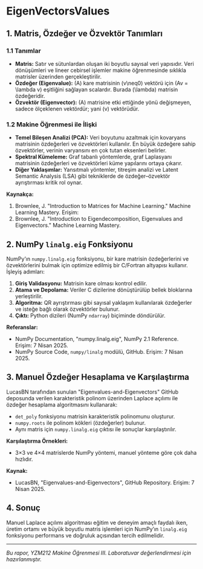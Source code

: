 # EigenVectorsValues

## 1. Matris, Özdeğer ve Özvektör Tanımları

### 1.1 Tanımlar
- **Matris:** Satır ve sütunlardan oluşan iki boyutlu sayısal veri yapısıdır. Veri dönüşümleri ve lineer cebirsel işlemler makine öğrenmesinde sıklıkla matrisler üzerinden gerçekleştirilir.
- **Özdeğer (Eigenvalue):** \(A\) kare matrisinin \(v\neq0\) vektörü için \(Av = \lambda v\) eşitliğini sağlayan scalardır. Burada \(\lambda\) matrisin özdeğeridir.
- **Özvektör (Eigenvector):** \(A\) matrisine etki ettiğinde yönü değişmeyen, sadece ölçeklenen vektördür; yani \(v\) vektörüdür.

### 1.2 Makine Öğrenmesi ile İlişki
- **Temel Bileşen Analizi (PCA):** Veri boyutunu azaltmak için kovaryans matrisinin özdeğerleri ve özvektörleri kullanılır. En büyük özdeğere sahip özvektörler, verinin varyansını en çok tutan eksenleri belirler.
- **Spektral Kümeleme:** Graf tabanlı yöntemlerde, graf Laplasyanı matrisinin özdeğerleri ve özvektörleri küme yapılarını ortaya çıkarır.
- **Diğer Yaklaşımlar:** Yansıtmalı yöntemler, titreşim analizi ve Latent Semantic Analysis (LSA) gibi tekniklerde de özdeğer–özvektör ayrıştırması kritik rol oynar.

**Kaynakça:**
1. Brownlee, J. "Introduction to Matrices for Machine Learning." Machine Learning Mastery. Erişim: 
2. Brownlee, J. "Introduction to Eigendecomposition, Eigenvalues and Eigenvectors." Machine Learning Mastery. 

## 2. NumPy `linalg.eig` Fonksiyonu

NumPy’ın `numpy.linalg.eig` fonksiyonu, bir kare matrisin özdeğerlerini ve özvektörlerini bulmak için optimize edilmiş bir C/Fortran altyapısı kullanır. İşleyiş adımları:

1. **Giriş Validasyonu:** Matrisin kare olması kontrol edilir.
2. **Atama ve Depolama:** Veriler C dizilerine dönüştürülüp bellek bloklarına yerleştirilir.
3. **Algoritma:** QR ayrıştırması gibi sayısal yaklaşım kullanılarak özdeğerler ve isteğe bağlı olarak özvektörler bulunur.
4. **Çıktı:** Python dizileri (NumPy `ndarray`) biçiminde döndürülür.

**Referanslar:**
- NumPy Documentation, "numpy.linalg.eig", NumPy 2.1 Reference. Erişim: 7 Nisan 2025.
- NumPy Source Code, `numpy/linalg` modülü, GitHub. Erişim: 7 Nisan 2025.

## 3. Manuel Özdeğer Hesaplama ve Karşılaştırma

LucasBN tarafından sunulan "Eigenvalues-and-Eigenvectors" GitHub deposunda verilen karakteristik polinom üzerinden Laplace açılımı ile özdeğer hesaplama algoritmasını kullanarak:

- `det_poly` fonksiyonu matrisin karakteristik polinomunu oluşturur.
- `numpy.roots` ile polinom kökleri (özdeğerler) bulunur.
- Aynı matris için `numpy.linalg.eig` çıktısı ile sonuçlar karşılaştırılır.

**Karşılaştırma Örnekleri:**
- 3×3 ve 4×4 matrislerde NumPy yöntemi, manuel yönteme göre çok daha hızlıdır.

**Kaynak:**
- LucasBN, "Eigenvalues-and-Eigenvectors", GitHub Repository. Erişim: 7 Nisan 2025.

## 4. Sonuç

Manuel Laplace açılımı algoritması eğitim ve deneyim amaçlı faydalı iken, üretim ortamı ve büyük boyutlu matris işlemleri için NumPy’ın `linalg.eig` fonksiyonu performans ve doğruluk açısından tercih edilmelidir.

---

*Bu rapor, YZM212 Makine Öğrenmesi III. Laboratuvar değerlendirmesi için hazırlanmıştır.*
